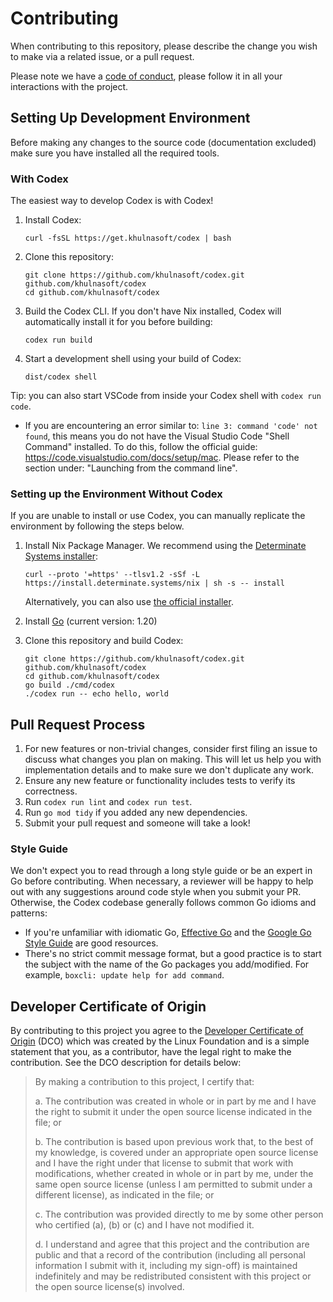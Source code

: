 # Contributing

When contributing to this repository, please describe the change you wish to make via a related issue, or a pull request.

Please note we have a [code of conduct](CODE_OF_CONDUCT.md), please follow it in all your interactions with the project.

## Setting Up Development Environment

Before making any changes to the source code (documentation excluded) make sure you have installed all the required tools.

### With Codex

The easiest way to develop Codex is with Codex!

1. Install Codex:

       curl -fsSL https://get.khulnasoft/codex | bash

2. Clone this repository:

       git clone https://github.com/khulnasoft/codex.git github.com/khulnasoft/codex
       cd github.com/khulnasoft/codex

3. Build the Codex CLI. If you don't have Nix installed, Codex will automatically install it for you before building:

       codex run build

4. Start a development shell using your build of Codex:

       dist/codex shell

Tip: you can also start VSCode from inside your Codex shell with `codex run code`.
- If you are encountering an error similar to: `line 3: command 'code' not found`, this means you do not have the Visual Studio Code "Shell Command" installed. To do this, follow the official guide: https://code.visualstudio.com/docs/setup/mac. Please refer to the section under: "Launching from the command line".

### Setting up the Environment Without Codex

If you are unable to install or use Codex, you can manually replicate the environment by following the steps below.

1. Install Nix Package Manager. We recommend using the [Determinate Systems installer](https://github.com/DeterminateSystems/nix-installer):

       curl --proto '=https' --tlsv1.2 -sSf -L https://install.determinate.systems/nix | sh -s -- install

   Alternatively, you can also use [the official installer](https://nixos.org/download.html).

2. Install [Go](https://go.dev/doc/install) (current version: 1.20)

3. Clone this repository and build Codex:

       git clone https://github.com/khulnasoft/codex.git github.com/khulnasoft/codex
       cd github.com/khulnasoft/codex
       go build ./cmd/codex
       ./codex run -- echo hello, world

## Pull Request Process

1. For new features or non-trivial changes, consider first filing an issue to discuss what changes you plan on making. This will let us help you with implementation details and to make sure we don't duplicate any work.
2. Ensure any new feature or functionality includes tests to verify its correctness.
3. Run `codex run lint` and `codex run test`.
4. Run `go mod tidy` if you added any new dependencies.
5. Submit your pull request and someone will take a look!

### Style Guide

We don't expect you to read through a long style guide or be an expert in Go before contributing. When necessary, a reviewer will be happy to help out with any suggestions around code style when you submit your PR. Otherwise, the Codex codebase generally follows common Go idioms and patterns:

- If you're unfamiliar with idiomatic Go, [Effective Go](https://go.dev/doc/effective_go) and the [Google Go Style Guide](https://google.github.io/styleguide/go) are good resources.
- There's no strict commit message format, but a good practice is to start the subject with the name of the Go packages you add/modified. For example, `boxcli: update help for add command`.

## Developer Certificate of Origin

By contributing to this project you agree to the [Developer Certificate of Origin](https://developercertificate.org/) (DCO) which was created by the Linux Foundation and is a simple statement that you, as a contributor, have the legal right to make the contribution. See the DCO description for details below:

> By making a contribution to this project, I certify that:
>
> a. The contribution was created in whole or in part by me and I have the right to submit it under the open source license indicated in the file; or
>
> b. The contribution is based upon previous work that, to the best of my knowledge, is covered under an appropriate open source license and I have the right under that license to submit that work with modifications, whether created in whole or in part by me, under the same open source license (unless I am permitted to submit under a different license), as indicated in the file; or
>
> c. The contribution was provided directly to me by some other person who certified (a), (b) or (c) and I have not modified it.
>
> d. I understand and agree that this project and the contribution are public and that a record of the contribution (including all personal information I submit with it, including my sign-off) is maintained indefinitely and may be redistributed consistent with this project or the open source license(s) involved.
